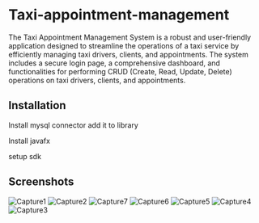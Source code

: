 # Taxi-appointment-management

The  Taxi Appointment Management System is a robust and user-friendly application designed to streamline the operations of a taxi service by efficiently managing taxi drivers, clients, and appointments. The system includes a secure login page, a comprehensive dashboard, and functionalities for performing CRUD (Create, Read, Update, Delete) operations on taxi drivers, clients, and appointments.




## Installation

Install mysql connector add it to library 

Install javafx

setup sdk


    
## Screenshots

![Capture1](https://github.com/travolta11/Gestion-taxi-reservation-javafx/assets/63265720/e425ea58-b26d-4f71-b111-d329b4aa9ef5)
![Capture2](https://github.com/travolta11/Gestion-taxi-reservation-javafx/assets/63265720/5c062ca2-3c1b-48ba-96a1-8b142eb50038)
![Capture7](https://github.com/travolta11/Gestion-taxi-reservation-javafx/assets/63265720/333e87b9-9a8d-44a1-b313-b708406c5002)
![Capture6](https://github.com/travolta11/Gestion-taxi-reservation-javafx/assets/63265720/84524f20-ade9-467b-8372-319d5cd983b4)
![Capture5](https://github.com/travolta11/Gestion-taxi-reservation-javafx/assets/63265720/7991f987-e711-44c5-8e4c-dcde4dd24db2)
![Capture4](https://github.com/travolta11/Gestion-taxi-reservation-javafx/assets/63265720/3618def5-db50-4816-ad07-ba0cfb8eea77)
![Capture3](https://github.com/travolta11/Gestion-taxi-reservation-javafx/assets/63265720/df112fa2-0a8b-4d78-9f79-db68f01cd31e)




